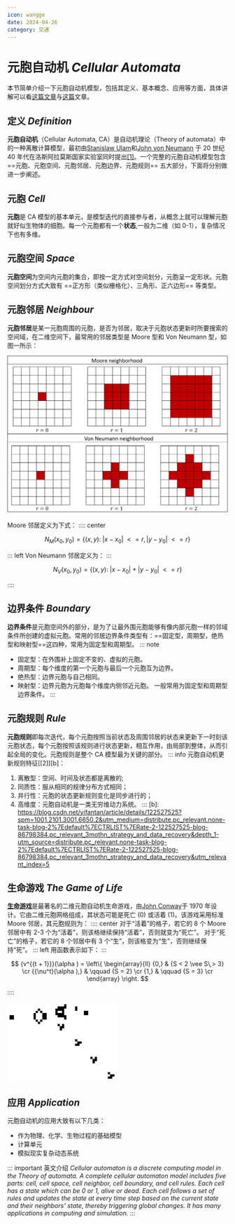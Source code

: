 ```yaml
---
icon: wangge
date: 2024-04-26
category: 交通
---
```


# 元胞自动机 _Cellular Automata_

本节简单介绍一下元胞自动机模型，包括其定义、基本概念、应用等方面，具体讲解可以看[这篇文章](https://link.springer.com/referenceworkentry/10.1007/978-1-4419-9863-7_989)与[这篇](https://plato.stanford.edu/entries/cellular-automata/)文章。

## 定义 _Definition_

**元胞自动机**（Cellular Automata, CA）是自动机理论（Theory of automata）中的一种离散计算模型，最初由[Stanislaw Ulam](https://en.wikipedia.org/wiki/Stanislaw_Ulam)和[John von Neumann](https://en.wikipedia.org/wiki/John_von_Neumann) 于 20 世纪 40 年代在洛斯阿拉莫斯国家实验室同时提出[[1]][a]。一个完整的元胞自动机模型包含 ==元胞、元胞空间、元胞邻居、元胞边界、元胞规则== 五大部分，下面将分别做进一步阐述。

## 元胞 _Cell_

**元胞**是 CA 模型的基本单元，是模型迭代的直接参与者，从概念上就可以理解元胞就好似生物体的细胞。每一个元胞都有一个**状态**,一般为二维（如 0-1），复杂情况下也有多维。

[a]: https://en.wikipedia.org/wiki/Cellular_automaton

## 元胞空间 _Space_

**元胞空间**为空间内元胞的集合，即按一定方式对空间划分，元胞呈一定形状。元胞空间划分方式大致有 ==正方形（类似栅格化）、三角形、正六边形== 等类型。

## 元胞邻居 _Neighbour_

**元胞邻居**是某一元胞周围的元胞，是否为邻居，取决于元胞状态更新时所要搜索的空间域，在二维空间下，最常用的邻居类型是 Moore 型和 Von Neumann 型，如图一所示：

![图1 元胞类型](https://github.com/RyanLee-ljx/RyanLee-ljx.github.io/blob/image/CA/neighbour.png?raw=true)

Moore 邻居定义为下式：
:::: center

$$
{{N_M}({x_0},{y_0})} = \{ (x,y):\;|x - {x_0}|\; < = r,|y - {y_0}|\; < = r\}                             
$$

::: left
Von Neumann 邻居定义为：
:::

$$
{ {N_V}({x_0},{y_0})} = \{ (x,y):\;|x - {x_0}| + |y - {y_0}|\; < = r\}                                   
$$

::::

## 边界条件 _Boundary_

**边界条件**是元胞空间外的部分，是为了让最外围元胞能够有像内部元胞一样的邻域条件所创建的虚拟元胞。常用的邻居边界条件类型有：==固定型，周期型，绝热型和映射型==这四种，常用为固定型和周期型。
::: note

- 固定型：在外围补上固定不变的、虚拟的元胞。
- 周期型：每个维度的第一个元胞与最后一个元胞互为边界。
- 绝热型：边界元胞与自己相同。
- 映射型：边界元胞为元胞每个维度内侧邻近元胞。
  一般常用为固定型和周期型边界条件。
  :::

## 元胞规则 _Rule_

**元胞规则**即每次迭代，每个元胞按照当前状态及周围邻居的状态来更新下一时刻该元胞状态，每个元胞按照该规则进行状态更新，相互作用，由局部到整体，从而引起全局的变化。元胞规则是整个 CA 模型最为关键的部分。
::: info
元胞自动机更新规则特征[[2]][b]：
1.  离散型：空间、时间及状态都是离散的;
2.  同质性：服从相同的规律分布方式相同；
3.  并行性：元胞的状态更新规则变化是同步进行的；
4.  高维度：元胞自动机是一类无穷维动力系统。
:::
[b]: https://blog.csdn.net/yifantan/article/details/122527525?spm=1001.2101.3001.6650.2&utm_medium=distribute.pc_relevant.none-task-blog-2%7Edefault%7ECTRLIST%7ERate-2-122527525-blog-86798384.pc_relevant_3mothn_strategy_and_data_recovery&depth_1-utm_source=distribute.pc_relevant.none-task-blog-2%7Edefault%7ECTRLIST%7ERate-2-122527525-blog-86798384.pc_relevant_3mothn_strategy_and_data_recovery&utm_relevant_index=5

## 生命游戏 _The Game of Life_

[**生命游戏**][c]是最著名的二维元胞自动机生命游戏，由[John Conway][d]于 1970 年设计。它由二维元胞网格组成，其状态可能是死亡 (0) 或活着 (1)。该游戏采用标准 Moore 邻居，其元胞规则为：
:::: center
对于“活着”的格子，若它的 8 个 Moore 邻居中有 2-3 个为“活着”，则该格继续保持“活着”，否则就变为“死亡”。
对于“死亡”的格子，若它的 8 个邻居中有 3 个“生”，则该格变为“生”，否则继续保持“死”。
::: left
用函数表示如下：
:::

$$
{v^{{t + 1}}}(\alpha ) = \left\{ \begin{array}{ll} {0,} & {S < 2 \vee S\,> 3} \cr {{\nu^t}(\alpha ),} & \qquad {S = 2} \cr {1,} & \qquad {S = 3} \cr \end{array} \right.                                          
$$

::::

![图2 生命游戏](https://github.com/RyanLee-ljx/RyanLee-ljx.github.io/blob/image/CA/lifegame.gif?raw=true)

[c]: https://en.wikipedia.org/wiki/Conway%27s_Game_of_Life
[d]: https://en.wikipedia.org/wiki/John_Horton_Conway

## 应用 _Application_

元胞自动机的应用大致有以下几类：

- 作为物理、化学、生物过程的基础模型
- 计算单元
- 模拟现实复杂动态系统

::: important 英文介绍
*Cellular automaton is a discrete computing model in the Theory of automata. A complete cellular automaton model includes five parts: cell, cell space, cell neighbor, cell boundary, and cell rules. Each cell has a state which can be 0 or 1, alive or dead. Each cell follows a set of rules and updates the state at every time step based on the current state and their neighbors' state, thereby triggering global changes. It has many applications in computing and simulation.* 
:::